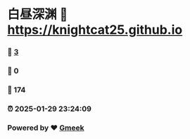 # 白昼深渊 :link: https://knightcat25.github.io 
### :page_facing_up: [3](https://knightcat25.github.io/tag.html) 
### :speech_balloon: 0 
### :hibiscus: 174 
### :alarm_clock: 2025-01-29 23:24:09 
### Powered by :heart: [Gmeek](https://github.com/Meekdai/Gmeek)
